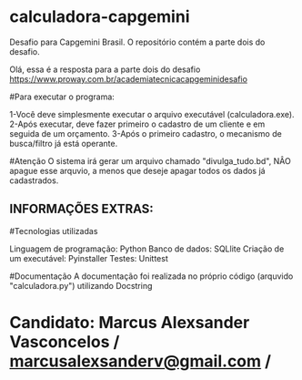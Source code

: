 # calculadora-capgemini
 Desafio para Capgemini Brasil. O repositório contém a parte dois do desafio.

Olá, essa é a resposta para a parte dois do desafio <https://www.proway.com.br/academiatecnicacapgeminidesafio>

#Para executar o programa:

1-Você deve simplesmente executar o arquivo executável (calculadora.exe).
2-Após executar, deve fazer primeiro o cadastro de um cliente e em seguida de um orçamento.
3-Após o primeiro cadastro, o mecanismo de busca/filtro já está operante.

#Atenção 
O sistema irá gerar um arquivo chamado "divulga_tudo.bd", NÂO apague esse arquvio, a menos que deseje apagar todos os dados já cadastrados. 








## INFORMAÇÕES EXTRAS: 

#Tecnologias utilizadas 

Linguagem de programação: Python
Banco de dados: SQLlite
Criação de um executável: Pyinstaller 
Testes: Unittest

#Documentação
A documentação foi realizada no próprio código (arquvido "calculadora.py") utilizando Docstring

# Candidato: Marcus Alexsander Vasconcelos / marcusalexsanderv@gmail.com / 
